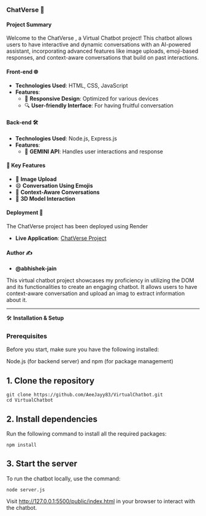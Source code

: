 ### ChatVerse 🤖

#### Project Summary
Welcome to the ChatVerse , a Virtual Chatbot project! This chatbot allows users to have interactive and dynamic conversations with an AI-powered assistant, incorporating advanced features like image uploads, emoji-based responses, and context-aware conversations that build on past interactions.

#### Front-end 🌐
- **Technologies Used**: HTML, CSS, JavaScript
- **Features**:
  - 📱 **Responsive Design**: Optimized for various devices
  - 🔍 **User-friendly Interface**: For having fruitful conversation
 
#### Back-end 🛠️
- **Technologies Used**: Node.js, Express.js
- **Features**:
  - 🧩 **GEMINI API**: Handles user interactions and response

#### 🚀 Key Features
- 📸 **Image Upload**
- 😄 **Conversation Using Emojis**
- 🔄 **Context-Aware Conversations**
- 🤖 **3D Model Interaction**

#### Deployment 🚀
The ChatVerse project has been deployed using Render

- **Live Application**: [ChatVerse Project](https://virtualchatbot-f3mg.onrender.com/)

#### Author ✍️
- **@abhishek-jain**

This virtual chatbot project showcases my proficiency in utilizing the DOM and its functionalities to create an engaging chatbot. It allows users to have context-aware conversation and  upload an imag to extract information about it. 

---

🛠️ **Installation & Setup**

### Prerequisites
Before you start, make sure you have the following installed:

Node.js (for backend server) and npm (for package management)

## 1. Clone the repository

```shell
git clone https://github.com/AeeJayy83/VirtualChatbot.git
cd VirtualChatbot
```

## 2. Install dependencies

Run the following command to install all the required packages:

```shell
npm install
```

## 3. Start the server

To run the chatbot locally, use the command:

```shell
node server.js
```

Visit http://127.0.0.1:5500/public/index.html in your browser to interact with the chatbot.

